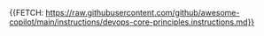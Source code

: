 {{FETCH: https://raw.githubusercontent.com/github/awesome-copilot/main/instructions/devops-core-principles.instructions.md}}
